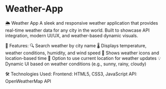 # Weather-App

🌦️ Weather App
A sleek and responsive weather application that provides real-time weather data for any city in the world. Built to showcase API integration, modern UI/UX, and weather-based dynamic visuals.

🚀 Features:
🔍 Search weather by city name
🌡️ Displays temperature, weather conditions, humidity, and wind speed
🌇 Shows weather icons and location-based time
📍 Option to use current location for weather updates
💡 Dynamic UI based on weather conditions (e.g., sunny, rainy, cloudy)

🛠️ Technologies Used:
Frontend: HTML5, CSS3, JavaScript
API: OpenWeatherMap API

